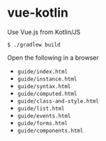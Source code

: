 # vue-kotlin
Use Vue.js from Kotlin/JS

```$shell
$ ./gradlew build
```

Open the following in a browser
- `guide/index.html`
- `guide/instance.html`
- `guide/syntax.html`
- `guide/computed.html`
- `guide/class-and-style.html`
- `guide/list.html`
- `guide/events.html`
- `guide/forms.html`
- `guide/components.html`
